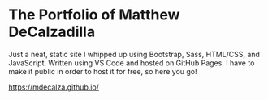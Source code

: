 # The Portfolio of Matthew DeCalzadilla

Just a neat, static site I whipped up using Bootstrap, Sass, HTML/CSS, and JavaScript. Written using VS Code and hosted on GitHub Pages. I have to make it public in order to host it for free, so here you go!

https://mdecalza.github.io/
